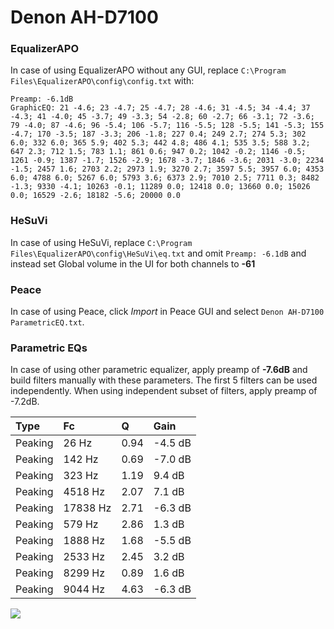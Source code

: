 # Denon AH-D7100

### EqualizerAPO
In case of using EqualizerAPO without any GUI, replace `C:\Program Files\EqualizerAPO\config\config.txt`
with:
```
Preamp: -6.1dB
GraphicEQ: 21 -4.6; 23 -4.7; 25 -4.7; 28 -4.6; 31 -4.5; 34 -4.4; 37 -4.3; 41 -4.0; 45 -3.7; 49 -3.3; 54 -2.8; 60 -2.7; 66 -3.1; 72 -3.6; 79 -4.0; 87 -4.6; 96 -5.4; 106 -5.7; 116 -5.5; 128 -5.5; 141 -5.3; 155 -4.7; 170 -3.5; 187 -3.3; 206 -1.8; 227 0.4; 249 2.7; 274 5.3; 302 6.0; 332 6.0; 365 5.9; 402 5.3; 442 4.8; 486 4.1; 535 3.5; 588 3.2; 647 2.3; 712 1.5; 783 1.1; 861 0.6; 947 0.2; 1042 -0.2; 1146 -0.5; 1261 -0.9; 1387 -1.7; 1526 -2.9; 1678 -3.7; 1846 -3.6; 2031 -3.0; 2234 -1.5; 2457 1.6; 2703 2.2; 2973 1.9; 3270 2.7; 3597 5.5; 3957 6.0; 4353 6.0; 4788 6.0; 5267 6.0; 5793 3.6; 6373 2.9; 7010 2.5; 7711 0.3; 8482 -1.3; 9330 -4.1; 10263 -0.1; 11289 0.0; 12418 0.0; 13660 0.0; 15026 0.0; 16529 -2.6; 18182 -5.6; 20000 0.0
```

### HeSuVi
In case of using HeSuVi, replace `C:\Program Files\EqualizerAPO\config\HeSuVi\eq.txt` and omit `Preamp:
-6.1dB` and instead set Global volume in the UI for both channels to **-61**

### Peace
In case of using Peace, click *Import* in Peace GUI and select `Denon AH-D7100 ParametricEQ.txt`.

### Parametric EQs
In case of using other parametric equalizer, apply preamp of **-7.6dB** and build filters manually
with these parameters. The first 5 filters can be used independently.
When using independent subset of filters, apply preamp of -7.2dB.

| Type    | Fc       |    Q | Gain    |
|:--------|:---------|:-----|:--------|
| Peaking | 26 Hz    | 0.94 | -4.5 dB |
| Peaking | 142 Hz   | 0.69 | -7.0 dB |
| Peaking | 323 Hz   | 1.19 | 9.4 dB  |
| Peaking | 4518 Hz  | 2.07 | 7.1 dB  |
| Peaking | 17838 Hz | 2.71 | -6.3 dB |
| Peaking | 579 Hz   | 2.86 | 1.3 dB  |
| Peaking | 1888 Hz  | 1.68 | -5.5 dB |
| Peaking | 2533 Hz  | 2.45 | 3.2 dB  |
| Peaking | 8299 Hz  | 0.89 | 1.6 dB  |
| Peaking | 9044 Hz  | 4.63 | -6.3 dB |

![](https://raw.githubusercontent.com/jaakkopasanen/AutoEq/master/results/innerfidelity/sbaf-serious/Denon%20AH-D7100/Denon%20AH-D7100.png)